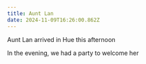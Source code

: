 ```yaml
---
title: Aunt Lan
date: 2024-11-09T16:26:00.862Z
---
```


Aunt Lan arrived in Hue this afternoon

In the evening, we had a party to welcome her
